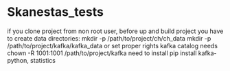 # Skanestas_tests
if you clone project from non root user, before up and build project you have to create data directories:
 mkdir -p /path/to/project/ch/ch_data
 mkdir -p /path/to/project/kafka/kafka_data
or set proper rights
kafka catalog needs chown -R 1001:1001 /path/to/project/kafka
need to install pip install kafka-python, statistics
